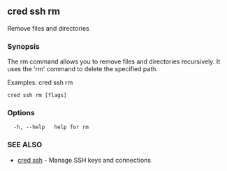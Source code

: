 ## cred ssh rm

Remove files and directories

### Synopsis

The rm command allows you to remove files and directories recursively.
It uses the 'rm' command to delete the specified path.

Examples:
  cred ssh rm <path>

```
cred ssh rm [flags]
```

### Options

```
  -h, --help   help for rm
```

### SEE ALSO

* [cred ssh](cred_ssh.md)	 - Manage SSH keys and connections

